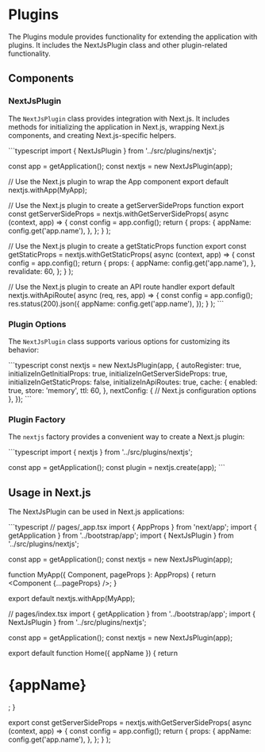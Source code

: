 # Plugins

The Plugins module provides functionality for extending the application with plugins. It includes the NextJsPlugin class and other plugin-related functionality.

## Components

### NextJsPlugin

The `NextJsPlugin` class provides integration with Next.js. It includes methods for initializing the application in Next.js, wrapping Next.js components, and creating Next.js-specific helpers.

\`\`\`typescript
import { NextJsPlugin } from '../src/plugins/nextjs';

const app = getApplication();
const nextjs = new NextJsPlugin(app);

// Use the Next.js plugin to wrap the App component
export default nextjs.withApp(MyApp);

// Use the Next.js plugin to create a getServerSideProps function
export const getServerSideProps = nextjs.withGetServerSideProps(
  async (context, app) => {
    const config = app.config();
    return {
      props: {
        appName: config.get('app.name'),
      },
    };
  }
);

// Use the Next.js plugin to create a getStaticProps function
export const getStaticProps = nextjs.withGetStaticProps(
  async (context, app) => {
    const config = app.config();
    return {
      props: {
        appName: config.get('app.name'),
      },
      revalidate: 60,
    };
  }
);

// Use the Next.js plugin to create an API route handler
export default nextjs.withApiRoute(
  async (req, res, app) => {
    const config = app.config();
    res.status(200).json({
      appName: config.get('app.name'),
    });
  }
);
\`\`\`

### Plugin Options

The `NextJsPlugin` class supports various options for customizing its behavior:

\`\`\`typescript
const nextjs = new NextJsPlugin(app, {
  autoRegister: true,
  initializeInGetInitialProps: true,
  initializeInGetServerSideProps: true,
  initializeInGetStaticProps: false,
  initializeInApiRoutes: true,
  cache: {
    enabled: true,
    store: 'memory',
    ttl: 60,
  },
  nextConfig: {
    // Next.js configuration options
  },
});
\`\`\`

### Plugin Factory

The `nextjs` factory provides a convenient way to create a Next.js plugin:

\`\`\`typescript
import { nextjs } from '../src/plugins/nextjs';

const app = getApplication();
const plugin = nextjs.create(app);
\`\`\`

## Usage in Next.js

The NextJsPlugin can be used in Next.js applications:

\`\`\`typescript
// pages/_app.tsx
import { AppProps } from 'next/app';
import { getApplication } from '../bootstrap/app';
import { NextJsPlugin } from '../src/plugins/nextjs';

const app = getApplication();
const nextjs = new NextJsPlugin(app);

function MyApp({ Component, pageProps }: AppProps) {
  return <Component {...pageProps} />;
}

export default nextjs.withApp(MyApp);

// pages/index.tsx
import { getApplication } from '../bootstrap/app';
import { NextJsPlugin } from '../src/plugins/nextjs';

const app = getApplication();
const nextjs = new NextJsPlugin(app);

export default function Home({ appName }) {
  return <h1>{appName}</h1>;
}

export const getServerSideProps = nextjs.withGetServerSideProps(
  async (context, app) => {
    const config = app.config();
    return {
      props: {
        appName: config.get('app.name'),
      },
    };
  }
);
